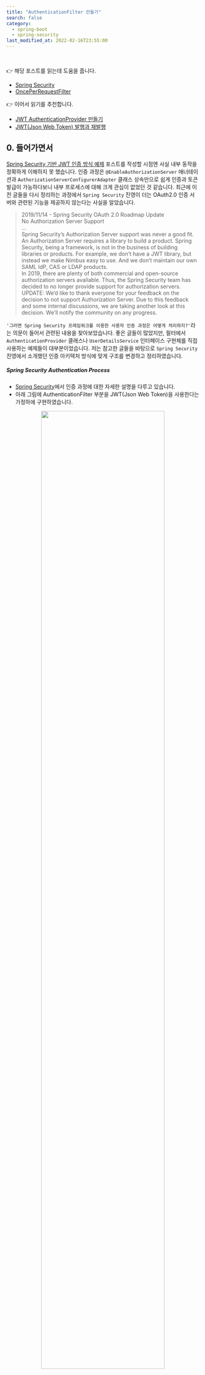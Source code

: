 ```yaml
---
title: "AuthenticationFilter 만들기"
search: false
category:
  - spring-boot
  - spring-security
last_modified_at: 2022-02-16T23:55:00
---
```


<br>

👉 해당 포스트를 읽는데 도움을 줍니다.
- [Spring Security][spring-security-link]
- [OncePerRequestFilter][once-per-request-filter-link]

👉 이어서 읽기를 추천합니다.
- [JWT AuthenticationProvider 만들기][make-authentication-provider-link]
- [JWT(Json Web Token) 발행과 재발행][issue-and-reissue-json-web-token-link]

## 0. 들어가면서

[Spring Security 기반 JWT 인증 방식 예제][spring-security-example-link] 포스트를 작성할 시점엔 사실 내부 동작을 정확하게 이해하지 못 했습니다. 
인증 과정은 `@EnableAuthorizationServer` 애너테이션과 `AuthorizationServerConfigurerAdapter` 클래스 상속만으로 쉽게 인증과 토큰 발급이 가능하다보니 내부 프로세스에 대해 크게 관심이 없었던 것 같습니다. 
최근에 이전 글들을 다시 정리하는 과정에서 `Spring Security` 진영이 더는 OAuth2.0 인증 서버와 관련된 기능을 제공하지 않는다는 사실을 알았습니다. 

> 2019/11/14 - Spring Security OAuth 2.0 Roadmap Update<br>
> No Authorization Server Support<br>
> ...<br>
> Spring Security’s Authorization Server support was never a good fit. 
> An Authorization Server requires a library to build a product. 
> Spring Security, being a framework, is not in the business of building libraries or products. 
> For example, we don’t have a JWT library, but instead we make Nimbus easy to use. 
> And we don’t maintain our own SAML IdP, CAS or LDAP products.<br>
> In 2019, there are plenty of both commercial and open-source authorization servers available. 
> Thus, the Spring Security team has decided to no longer provide support for authorization servers.<br>
> UPDATE: We’d like to thank everyone for your feedback on the decision to not support Authorization Server. 
> Due to this feedback and some internal discussions, we are taking another look at this decision. 
> We’ll notify the community on any progress.

`'그러면 Spring Security 프레임워크를 이용한 사용자 인증 과정은 어떻게 처리하지?'`라는 의문이 들어서 관련된 내용을 찾아보았습니다. 
좋은 글들이 많았지만, 필터에서 `AuthenticationProvider` 클래스나 `UserDetailsService` 인터페이스 구현체를 직접 사용하는 예제들이 대부분이었습니다. 
저는 참고한 글들을 바탕으로 `Spring Security` 진영에서 소개했던 인증 아키텍처 방식에 맞게 구조를 변경하고 정리하였습니다. 

##### Spring Security Authentication Process
- [Spring Security][spring-security-link]에서 인증 과정에 대한 자세한 설명을 다루고 있습니다.
- 아래 그림에 AuthenticationFilter 부분을 JWT(Json Web Token)을 사용한다는 가정하에 구현하였습니다. 

<p align="center">
    <img src="/images/make-authentication-filter-1.JPG" width="80%" class="image__border">
</p>
<center>https://springbootdev.com/2017/08/23/spring-security-authentication-architecture/</center><br>

## 1. 패키지 구조 

```
.
├── HELP.md
├── action-in-blog.iml
├── mvnw
├── mvnw.cmd
├── pom.xml
└── src
    ├── main
    │   ├── java
    │   │   └── action
    │   │       └── in
    │   │           └── blog
    │   │               ├── ActionInBlogApplication.java
    │   │               ├── filters
    │   │               │   └── JwtAuthenticationFilter.java
    │   │               └── security
    │   │                   ├── config
    │   │                   │   ├── JwtSecurityConfig.java
    │   │                   │   └── SecurityConfig.java
    │   │                   ├── controller
    │   │                   │   └── AuthController.java
    │   │                   ├── exception
    │   │                   │   └── JwtInvalidException.java
    │   │                   ├── provider
    │   │                   │   └── JwtAuthenticationProvider.java
    │   │                   └── tokens
    │   │                       └── JwtAuthenticationToken.java
    │   └── resources
    │       ├── application.yml
    │       ├── static
    │       └── templates
    └── test
        └── java
            └── action
                └── in
                    └── blog
                        ├── ActionInBlogApplicationTests.java
                        ├── filters
                        │   └── JwtAuthenticationFilterTest.java
                        └── security
                            └── controller
                                └── AuthControllerTest.java

24 directories, 17 files
```

## 2. 기능 구현하기

이번 포스트에선 `JwtAuthenticationFilter` 클래스에 초점을 맞추었으며, 일부 클래스들은 메소드 구현 부분이 비어있습니다. 
다음에 이어지는 포스트를 통해 구현할 예정입니다.

### 2.1. JwtAuthenticationFilter 클래스
- `OncePerRequestFilter` 클래스를 상속받아서 한 요청에 대해 한 번만 수행합니다. 
- 필터 내부에서 사용할 `AuthenticationManager` 객체를 외부로부터 전달받습니다.
- `resolveToken` 메소드
    - 헤더에 `Authorization` 키가 존재하는지 확인합니다.
    - 인증 토큰의 인증 타입(grant type)이 `Bearer `인지 확인합니다.
    - `Bearer ` 부분을 잘라내어 토큰을 추출하여 반환합니다.
- `doFilterInternal` 메소드
    - 헤더에서 추출한 토큰을 기반으로 `JwtAuthenticationToken` 객체를 만듭니다.
    - `AuthenticationManager` 객체에게 `JwtAuthenticationToken` 객체를 전달하여 인증을 요청합니다.
    - 인증이 성공하면 `SecurityContextHolder` 클래스에 담습니다.
    - 인증 과정에서 예외가 발생하면 `SecurityContextHolder` 클래스에 담긴 인증 정보를 제거합니다.
- `SecurityContextHolder` 클래스는 별도로 설정이 없는 경우 `ThreadLocal` 클래스를 이용해 스레드 별로 컨텍스트를 관리합니다.

```java
package action.in.blog.filters;

import action.in.blog.security.tokens.JwtAuthenticationToken;
import org.springframework.security.authentication.AuthenticationManager;
import org.springframework.security.core.Authentication;
import org.springframework.security.core.AuthenticationException;
import org.springframework.security.core.context.SecurityContextHolder;
import org.springframework.util.StringUtils;
import org.springframework.web.filter.OncePerRequestFilter;

import javax.servlet.FilterChain;
import javax.servlet.ServletException;
import javax.servlet.http.HttpServletRequest;
import javax.servlet.http.HttpServletResponse;
import java.io.IOException;

public class JwtAuthenticationFilter extends OncePerRequestFilter {

    public static final String AUTHORIZATION_HEADER = "Authorization";
    public static final String BEARER_PREFIX = "Bearer ";

    private final AuthenticationManager authenticationManager;

    public JwtAuthenticationFilter(AuthenticationManager authenticationManager) {
        this.authenticationManager = authenticationManager;
    }

    @Override
    protected void doFilterInternal(HttpServletRequest request, HttpServletResponse response, FilterChain filterChain) throws ServletException, IOException {

        String jwt = resolveToken(request);

        if (StringUtils.hasText(jwt)) {
            try {
                Authentication jwtAuthenticationToken = new JwtAuthenticationToken(jwt);
                Authentication authentication = authenticationManager.authenticate(jwtAuthenticationToken);
                SecurityContextHolder.getContext().setAuthentication(authentication);
            } catch (AuthenticationException authenticationException) {
                SecurityContextHolder.clearContext();
            }
        }

        filterChain.doFilter(request, response);
    }

    private String resolveToken(HttpServletRequest request) {
        String bearerToken = request.getHeader(AUTHORIZATION_HEADER);
        if (StringUtils.hasText(bearerToken) && bearerToken.startsWith(BEARER_PREFIX)) {
            return bearerToken.substring(7);
        }
        return null;
    }
}
```

### 2.2. JwtAuthenticationToken 클래스
- 인증을 위해 `AuthenticationManager` 클래스에게 전달될 클래스입니다.
- `AuthenticationProvider`에서 사용하기 위해 `AbstractAuthenticationToken` 클래스를 상속받았습니다.

```java
package action.in.blog.security.tokens;

import org.springframework.security.authentication.AbstractAuthenticationToken;
import org.springframework.security.core.GrantedAuthority;

import java.util.Collection;

public class JwtAuthenticationToken extends AbstractAuthenticationToken {

    private String jsonWebToken;
    private Object principal;
    private Object credentials;

    public JwtAuthenticationToken(String jsonWebToken) {
        super(null);
        this.jsonWebToken = jsonWebToken;
        this.setAuthenticated(false);
    }

    public JwtAuthenticationToken(Object principal, Object credentials, Collection<? extends GrantedAuthority> authorities) {
        super(authorities);
        this.principal = principal;
        this.credentials = credentials;
        super.setAuthenticated(true);
    }

    public Object getCredentials() {
        return credentials;
    }

    public Object getPrincipal() {
        return this.principal;
    }

    public String getJsonWebToken() {
        return this.jsonWebToken;
    }
}
```

### 2.3. JwtSecurityConfig 클래스
- `SecurityConfigurerAdapter` 클래스를 상속받아서 추가로 필요한 설정들을 추가할 수 있는 `configure` 메소드를 구현합니다.
- `AuthenticationManager` 객체는 `SecurityConfig` 클래스로부터 주입받습니다. 
- 구현한 `JwtAuthenticationFilter`를 `LogoutFilter` 다음에 실행되도록 추가합니다.

```java
package action.in.blog.security.config;

import action.in.blog.filters.JwtAuthenticationFilter;
import lombok.RequiredArgsConstructor;
import org.springframework.security.authentication.AuthenticationManager;
import org.springframework.security.config.annotation.SecurityConfigurerAdapter;
import org.springframework.security.config.annotation.web.builders.HttpSecurity;
import org.springframework.security.web.DefaultSecurityFilterChain;
import org.springframework.security.web.authentication.logout.LogoutFilter;

@RequiredArgsConstructor
public class JwtSecurityConfig extends SecurityConfigurerAdapter<DefaultSecurityFilterChain, HttpSecurity> {

    private final AuthenticationManager authenticationManager;

    @Override
    public void configure(HttpSecurity http) {
        JwtAuthenticationFilter filter = new JwtAuthenticationFilter(authenticationManager);
        http.addFilterAfter(filter, LogoutFilter.class);
    }
}
```

### 2.4. JwtAuthenticationProvider 클래스
- 이번 포스트에서 구현을 하진 않지만, `AuthenticationManager` 클래스에 등록하기 위한 `AuthenticationProvider` 클래스입니다.
- `@Component` 애너테이션을 붙혀 빈(bean)으로 생성합니다.

```java
package action.in.blog.security.provider;

import lombok.extern.log4j.Log4j2;
import org.springframework.security.authentication.AuthenticationProvider;
import org.springframework.security.core.Authentication;
import org.springframework.security.core.AuthenticationException;
import org.springframework.stereotype.Component;

@Log4j2
@Component
public class JwtAuthenticationProvider implements AuthenticationProvider {

    @Override
    public Authentication authenticate(Authentication authentication) throws AuthenticationException {
        log.warn("implement later");
        return null;
    }

    @Override
    public boolean supports(Class<?> authentication) {
        log.warn("implement later");
        return false;
    }
}
```

### 2.5. SecurityConfig 클래스
- `SecurityConfig` 생성자
    - `AuthenticationManagerBuilder` 빈을 주입 받습니다.
    - 구현한 `AuthenticationProvider` 빈을 주입 받습니다. 
    - `AuthenticationManager`에서 사용할 `AuthenticationProvider`를 `AuthenticationManagerBuilder`에 추가합니다. 
- `configure` 메소드
    - 코드 주석을 참고하시기 바랍니다.

```java
package action.in.blog.security.config;

import action.in.blog.security.provider.JwtAuthenticationProvider;
import org.springframework.security.config.annotation.authentication.builders.AuthenticationManagerBuilder;
import org.springframework.security.config.annotation.web.builders.HttpSecurity;
import org.springframework.security.config.annotation.web.builders.WebSecurity;
import org.springframework.security.config.annotation.web.configuration.EnableWebSecurity;
import org.springframework.security.config.annotation.web.configuration.WebSecurityConfigurerAdapter;
import org.springframework.security.config.http.SessionCreationPolicy;

@EnableWebSecurity
public class SecurityConfig extends WebSecurityConfigurerAdapter {

    private final String ROLE_ADMIN = "ADMIN";
    private final String ROLE_NORMAL = "NORMAL";

    private final AuthenticationManagerBuilder authenticationManagerBuilder;

    public SecurityConfig(
            AuthenticationManagerBuilder authenticationManagerBuilder,
            JwtAuthenticationProvider jsonWebTokenProvider
    ) {
        this.authenticationManagerBuilder = authenticationManagerBuilder;
        this.authenticationManagerBuilder.authenticationProvider(jsonWebTokenProvider);
    }

    @Override
    public void configure(WebSecurity web) throws Exception {
        super.configure(web);
    }

    @Override
    protected void configure(HttpSecurity http) throws Exception {
        http
                // REST API 방식이므로 CSRF 보안 토큰 생성 기능 종료
                .csrf().disable()
                // 요청 별 인증 필요 여부 혹은 권한 확인
                .authorizeRequests()
                // /auth 로 시작하는 모든 경로는 권한 확인 없이 수행 가능합니다.
                .antMatchers("/auth/**").permitAll()
                // 나머지는 인증 확인 및 역할 확인
                .anyRequest()
                .hasAnyRole(ROLE_ADMIN, ROLE_NORMAL)
                // h2-console 사용을 위한 설정
                .and()
                .headers()
                .frameOptions()
                .sameOrigin()
                // 세션을 사용하지 않도록 변경
                .and()
                .sessionManagement()
                .sessionCreationPolicy(SessionCreationPolicy.STATELESS)
                // JWT 토큰 인증 필터 설정
                .and()
                .apply(new JwtSecurityConfig(authenticationManagerBuilder.getOrBuild()));
    }
}
```

### 2.6. AuthController 클래스
- 테스트를 위해 간단한 컨트롤러 클래스를 만들었습니다.

```java
package action.in.blog.security.controller;

import lombok.extern.log4j.Log4j2;
import org.springframework.web.bind.annotation.PostMapping;
import org.springframework.web.bind.annotation.RequestMapping;
import org.springframework.web.bind.annotation.RestController;

@Log4j2
@RestController
@RequestMapping("/auth")
public class AuthController {

    @PostMapping("/login")
    public void login() {
       log.warn("implement later");
    }
}
```

## 3. 테스트하기

`given-when-then` 이름 규칙에 맞추어 메소드를 작명하였습니다.
- given - 이전 상황, 문맥, 조건
- when - 행동
- then - 결과

### 3.1. JwtAuthenticationFilterTest 클래스

```java
package action.in.blog.filters;

import action.in.blog.security.exception.JwtInvalidException;
import action.in.blog.security.tokens.JwtAuthenticationToken;
import org.junit.jupiter.api.BeforeEach;
import org.junit.jupiter.api.Test;
import org.mockito.MockedStatic;
import org.mockito.Mockito;
import org.springframework.mock.web.MockHttpServletRequest;
import org.springframework.mock.web.MockHttpServletResponse;
import org.springframework.security.authentication.AuthenticationManager;
import org.springframework.security.core.context.SecurityContext;
import org.springframework.security.core.context.SecurityContextHolder;

import javax.servlet.FilterChain;
import javax.servlet.ServletException;
import java.io.IOException;
import java.util.Collections;

import static org.hamcrest.MatcherAssert.assertThat;
import static org.hamcrest.Matchers.equalTo;
import static org.hamcrest.Matchers.nullValue;
import static org.mockito.ArgumentMatchers.any;
import static org.mockito.Mockito.*;

public class JwtAuthenticationFilterTest {

    MockHttpServletRequest mockRequest;
    MockHttpServletResponse mockResponse;
    FilterChain mockFilterChain;
    AuthenticationManager mockAuthenticationManager;

    JwtAuthenticationFilter filter;

    @BeforeEach
    public void setup() {
        mockRequest = new MockHttpServletRequest();
        mockResponse = new MockHttpServletResponse();
        mockFilterChain = Mockito.mock(FilterChain.class);
        mockAuthenticationManager = Mockito.mock(AuthenticationManager.class);
        filter = new JwtAuthenticationFilter(mockAuthenticationManager);
    }

    @Test
    public void givenTokenNotInHeader_whenDoFilterInternal_thenAuthenticationManagerNotBeenCalled() throws ServletException, IOException {

        // setup
        when(mockAuthenticationManager.authenticate(any())).thenReturn(null);

        // action
        filter.doFilterInternal(mockRequest, mockResponse, mockFilterChain);

        // verify
        verify(mockAuthenticationManager, never()).authenticate(any());
        verify(mockFilterChain, times(1)).doFilter(mockRequest, mockResponse);
    }

    @Test
    public void givenInvalidTokenInHeader_whenDoFilterInternal_thenAuthenticationManagerNotBeenCalled() throws ServletException, IOException {

        // setup
        mockRequest.addHeader("Authorization", "invalid token");
        when(mockAuthenticationManager.authenticate(any())).thenReturn(null);

        // action
        filter.doFilterInternal(mockRequest, mockResponse, mockFilterChain);

        // verify
        verify(mockAuthenticationManager, never()).authenticate(any());
        verify(mockFilterChain, times(1)).doFilter(mockRequest, mockResponse);
    }

    @Test
    public void givenReturnNullAfterAuthenticateWithValidToken_whenDoFilterInternal_thenAuthenticationFromSecurityContextHolderIsNull() throws ServletException, IOException {

        // setup
        mockRequest.addHeader("Authorization", "Bearer valid_token");
        JwtAuthenticationToken token = new JwtAuthenticationToken("valid_token");

        when(mockAuthenticationManager.authenticate(token)).thenReturn(null);

        // action
        filter.doFilterInternal(mockRequest, mockResponse, mockFilterChain);

        // verify
        assertThat(SecurityContextHolder.getContext().getAuthentication(), nullValue());
    }

    @Test
    public void givenThrowAuthenticationException_whenDoFilterInternal_thenSecurityContextInContextHolderIsNullAndClearContextBeenCalled() throws ServletException, IOException {

        // setup
        SecurityContext securityContext = SecurityContextHolder.createEmptyContext();
        MockedStatic<SecurityContextHolder> utilities = Mockito.mockStatic(SecurityContextHolder.class);

        utilities.when(SecurityContextHolder::getContext).thenReturn(securityContext);

        mockRequest.addHeader("Authorization", "Bearer valid_token");
        JwtAuthenticationToken token = new JwtAuthenticationToken("valid_token");

        when(mockAuthenticationManager.authenticate(token)).thenThrow(new JwtInvalidException("time expired"));

        // action
        filter.doFilterInternal(mockRequest, mockResponse, mockFilterChain);

        // verify
        utilities.verify(SecurityContextHolder::clearContext, times(1));
        assertThat(SecurityContextHolder.getContext().getAuthentication(), nullValue());

        // clear static Mockito
        Mockito.clearAllCaches();
    }

    @Test
    public void givenValidToken_whenDoFilterInternal_thenSecurityContextHasAuthentication() throws ServletException, IOException {

        mockRequest.addHeader("Authorization", "Bearer valid_token");
        JwtAuthenticationToken token = new JwtAuthenticationToken("valid_token");
        JwtAuthenticationToken authenticatedToken = new JwtAuthenticationToken(
                "Junhyunny",
                "",
                Collections.singletonList(
                        () -> "ROLE_ADMIN"
                )
        );

        when(mockAuthenticationManager.authenticate(token)).thenReturn(authenticatedToken);

        // action
        filter.doFilterInternal(mockRequest, mockResponse, mockFilterChain);

        // verify
        assertThat(SecurityContextHolder.getContext().getAuthentication(), equalTo(authenticatedToken));
    }

}
```

### 3.2 AuthControllerTest 클래스
- `Spring Security` 프레임워크를 통해 생성된 필터 체인이 정상적으로 동작하는지 테스트합니다.

```java
package action.in.blog.security.controller;

import org.junit.jupiter.api.Test;
import org.springframework.beans.factory.annotation.Autowired;
import org.springframework.boot.test.autoconfigure.web.servlet.AutoConfigureMockMvc;
import org.springframework.boot.test.context.SpringBootTest;
import org.springframework.test.web.servlet.MockMvc;

import static org.springframework.test.web.servlet.request.MockMvcRequestBuilders.post;
import static org.springframework.test.web.servlet.result.MockMvcResultMatchers.status;

@SpringBootTest
@AutoConfigureMockMvc
public class AuthControllerTest {

    @Autowired
    MockMvc mockMvc;

    @Test
    public void givenWithOutToken_whenCallLogin_thenIsOk() throws Exception {

        mockMvc.perform(
                        post("/auth/login")
                )
                .andExpect(status().isOk());
    }

    @Test
    public void givenWithoutToken_whenCallNotExistsPath_thenIsForbidden() throws Exception {

        mockMvc.perform(
                        post("/something-other")
                )
                .andExpect(status().isForbidden());
    }
}
```

#### TEST CODE REPOSITORY
- <https://github.com/Junhyunny/blog-in-action/tree/master/2022-02-15-make-authentication-filter>

#### REFERENCE
- <https://bcp0109.tistory.com/301>
- <https://silvernine.me/wp/?p=1135>
- <https://jskim1991.medium.com/spring-boot-tdd-with-spring-boot-starter-security-jwt-d29e455c08cb>

[spring-security-example-link]: https://junhyunny.github.io/spring-boot/spring-security/spring-security-example/

[json-web-token-link]: https://junhyunny.github.io/information/json-web-token/
[spring-security-link]: https://junhyunny.github.io/spring-security/spring-security/
[once-per-request-filter-link]: https://junhyunny.github.io/spring-boot/once-per-request-filter/

[make-authentication-provider-link]: https://junhyunny.github.io/spring-boot/spring-security/make-authentication-provider/
[issue-and-reissue-json-web-token-link]: https://junhyunny.github.io/spring-boot/spring-security/issue-and-reissue-json-web-token/